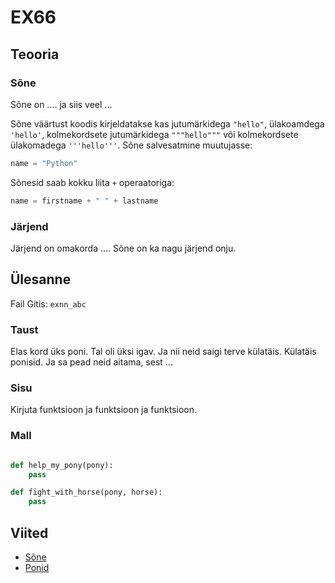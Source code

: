 # EX66

## Teooria

### Sõne

Sõne on .... ja siis veel ...

Sõne väärtust koodis kirjeldatakse kas jutumärkidega `"hello"`, ülakoamdega `'hello'`, kolmekordsete jutumärkidega `"""hello"""` või kolmekordsete ülakomadega `'''hello'''`. Sõne salvesatmine muutujasse:

```python
name = "Python"
```

Sõnesid saab kokku liita `+` operaatoriga:

```python
name = firstname + " " + lastname
```


### Järjend

Järjend on omakorda .... Sõne on ka nagu järjend onju.

## Ülesanne

Fail Gitis: `exnn_abc`

### Taust

Elas kord üks poni. Tal oli üksi igav. Ja nii neid saigi terve külatäis. Külatäis ponisid. Ja sa pead neid aitama, sest ...

### Sisu

Kirjuta funktsioon ja funktsioon ja funktsioon.

### Mall

```python

def help_my_pony(pony):
    pass

def fight_with_horse(pony, horse):
    pass

```

## Viited

* [Sõne](https://ained.ttu.ee/pydoc/string.html)
* [Ponid](https://mlp.fandom.com/wiki/Ponies)
